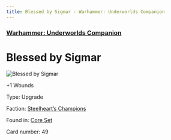 ```yaml
---
title: Blessed by Sigmar - Warhammer: Underworlds Companion
---
```


### [Warhammer: Underworlds Companion](https://guidokessels.github.io/wh-underworlds)

  

# Blessed by Sigmar

![Blessed by Sigmar](https://warhammerunderworlds.com/wp-content/uploads/sites/6/2017/12/049_ENG-Blessed-by-Sigmar.png)

+1 Wounds

Type: Upgrade

Faction: [Steelheart’s Champions](https://guidokessels.github.io/wh-underworlds/factions/steelhearts-champions)

Found in: [Core Set](https://guidokessels.github.io/wh-underworlds/locations/core-set)

Card number: 49
